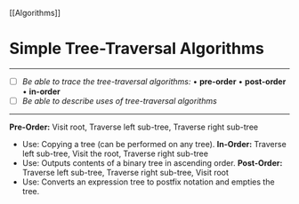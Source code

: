 [[Algorithms]]
# Simple Tree-Traversal Algorithms
---
- [ ] *Be able to trace the tree-traversal algorithms:*
	• **pre-order** 
	• **post-order** 
	• **in-order**
 - [ ] *Be able to describe uses of tree-traversal algorithms*
---
**Pre-Order:** Visit root, Traverse left sub-tree, Traverse right sub-tree
- Use: Copying a tree (can be performed on any tree).
**In-Order:** Traverse left sub-tree, Visit the root, Traverse right sub-tree
- Use: Outputs contents of a binary tree in ascending order.
**Post-Order:** Traverse left sub-tree, Traverse right sub-tree, Visit root
- Use: Converts an expression tree to postfix notation and empties the tree.
